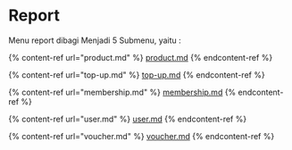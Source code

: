 # Report

Menu report dibagi Menjadi 5 Submenu, yaitu :&#x20;

{% content-ref url="product.md" %}
[product.md](product.md)
{% endcontent-ref %}

{% content-ref url="top-up.md" %}
[top-up.md](top-up.md)
{% endcontent-ref %}

{% content-ref url="membership.md" %}
[membership.md](membership.md)
{% endcontent-ref %}

{% content-ref url="user.md" %}
[user.md](user.md)
{% endcontent-ref %}

{% content-ref url="voucher.md" %}
[voucher.md](voucher.md)
{% endcontent-ref %}
